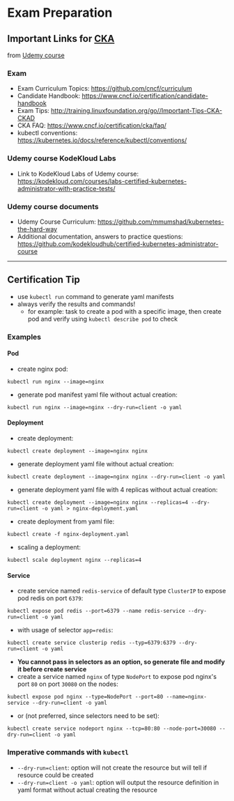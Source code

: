 # Exam Preparation

## Important Links for [CKA](https://www.cncf.io/certification/cka/)

from [Udemy course](https://www.udemy.com/course/certified-kubernetes-administrator-with-practice-tests/)

### Exam
- Exam Curriculum Topics: https://github.com/cncf/curriculum
- Candidate Handbook: https://www.cncf.io/certification/candidate-handbook
- Exam Tips: http://training.linuxfoundation.org/go//Important-Tips-CKA-CKAD
- CKA FAQ: https://www.cncf.io/certification/cka/faq/
- kubectl conventions: https://kubernetes.io/docs/reference/kubectl/conventions/

### Udemy course KodeKloud Labs
- Link to KodeKloud Labs of Udemy course: https://kodekloud.com/courses/labs-certified-kubernetes-administrator-with-practice-tests/

### Udemy course documents
- Udemy Course Curriculum: https://github.com/mmumshad/kubernetes-the-hard-way
- Additional documentation, answers to practice questions: https://github.com/kodekloudhub/certified-kubernetes-administrator-course

---
## Certification Tip
- use `kubectl run` command to generate yaml manifests
- always verify the results and commands! 
  - for example: task to create a pod with a specific image, then create pod and verify using `kubectl describe pod` to check

### Examples
#### Pod
- create nginx pod: 
```
kubectl run nginx --image=nginx
```
- generate pod manifest yaml file without actual creation: 
```
kubectl run nginx --image=nginx --dry-run=client -o yaml
```

#### Deployment
- create deployment: 
```
kubectl create deployment --image=nginx nginx
```
- generate deployment yaml file without actual creation: 
```
kubectl create deployment --image=nginx nginx --dry-run=client -o yaml
```
- generate deployment yaml file with 4 replicas without actual creation: 
```
kubectl create deployment --image=nginx nginx --replicas=4 --dry-run=client -o yaml > nginx-deployment.yaml
```
- create deployment from yaml file: 
```
kubectl create -f nginx-deployment.yaml
```
- scaling a deployment: 
```
kubectl scale deployment nginx --replicas=4
```

#### Service
- create service named `redis-service` of default type `ClusterIP` to expose pod redis on port `6379`: 
```
kubectl expose pod redis --port=6379 --name redis-service --dry-run=client -o yaml
```
- with usage of selector `app=redis`: 
```
kubectl create service clusterip redis --typ=6379:6379 --dry-run=client -o yaml
```
- **You cannot pass in selectors as an option, so generate file and modify it before create service**
- create a service named `nginx` of type `NodePort` to expose pod nginx's port `80` on port `30080` on the nodes: 
```
kubectl expose pod nginx --type=NodePort --port=80 --name=nginx-service --dry-run=client -o yaml
```
- or (not preferred, since selectors need to be set): 
```
kubectl create service nodeport nginx --tcp=80:80 --node-port=30080 --dry-run=client -o yaml
```

### Imperative commands with `kubectl`
- `--dry-run=client`: option will not create the resource but will tell if resource could be created
- `--dry-run=client -o yaml`: option will output the resource definition in yaml format without actual creating the resource


